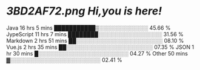 # ***3BD2AF72.png Hi,you is here!***

Java   16 hrs 5 mins         ███████████▒░░░░░░░░░░░░░   45.66 %
JypeScript   11 hrs 7 mins   ████████░░░░░░░░░░░░░░░░░   31.56 %
Markdown     2 hrs 51 mins   ██░░░░░░░░░░░░░░░░░░░░░░░   08.10 %
Vue.js       2 hrs 35 mins   ██░░░░░░░░░░░░░░░░░░░░░░░   07.35 %
JSON         1 hr 30 mins    █░░░░░░░░░░░░░░░░░░░░░░░░   04.27 %
Other        50 mins         ▓░░░░░░░░░░░░░░░░░░░░░░░░   02.41 %